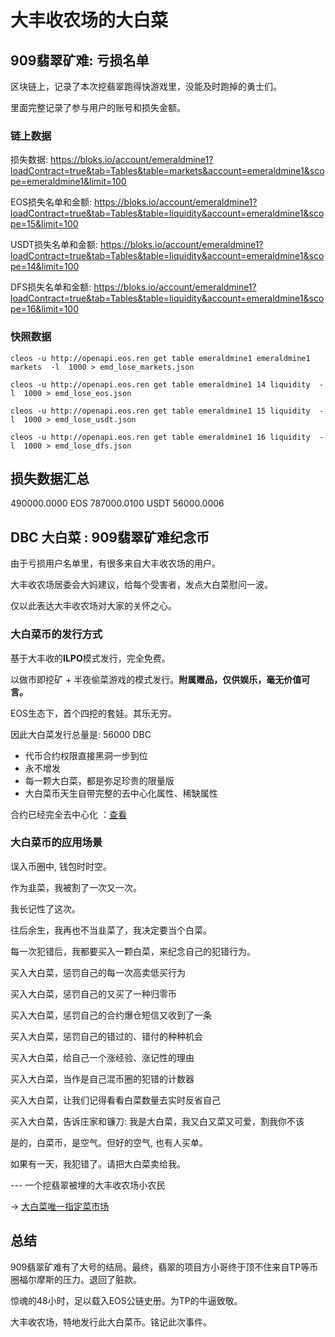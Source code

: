 # 大丰收农场的大白菜

## 909翡翠矿难: 亏损名单

区块链上，记录了本次挖翡翠跑得快游戏里，没能及时跑掉的勇士们。

里面完整记录了参与用户的账号和损失金额。

### 链上数据

损失数据:
https://bloks.io/account/emeraldmine1?loadContract=true&tab=Tables&table=markets&account=emeraldmine1&scope=emeraldmine1&limit=100

EOS损失名单和金额:
https://bloks.io/account/emeraldmine1?loadContract=true&tab=Tables&table=liquidity&account=emeraldmine1&scope=15&limit=100

USDT损失名单和金额:
https://bloks.io/account/emeraldmine1?loadContract=true&tab=Tables&table=liquidity&account=emeraldmine1&scope=14&limit=100

DFS损失名单和金额:
https://bloks.io/account/emeraldmine1?loadContract=true&tab=Tables&table=liquidity&account=emeraldmine1&scope=16&limit=100

### 快照数据

```
cleos -u http://openapi.eos.ren get table emeraldmine1 emeraldmine1 markets  -l  1000 > emd_lose_markets.json

cleos -u http://openapi.eos.ren get table emeraldmine1 14 liquidity  -l  1000 > emd_lose_eos.json 

cleos -u http://openapi.eos.ren get table emeraldmine1 15 liquidity  -l  1000 > emd_lose_usdt.json 

cleos -u http://openapi.eos.ren get table emeraldmine1 16 liquidity  -l  1000 > emd_lose_dfs.json 

```

## 损失数据汇总

490000.0000 EOS
787000.0100 USDT
56000.0006

## DBC 大白菜 : 909翡翠矿难纪念币

由于亏损用户名单里，有很多来自大丰收农场的用户。

大丰收农场居委会大妈建议，给每个受害者，发点大白菜慰问一波。

仅以此表达大丰收农场对大家的关怀之心。

### 大白菜币的发行方式

基于大丰收的**ILPO**模式发行，完全免费。

以做市即挖矿 + 半夜偷菜游戏的模式发行。**附属赠品，仅供娱乐，毫无价值可言。**

EOS生态下，首个四挖的套娃。其乐无穷。

因此大白菜发行总量是: 56000 DBC

* 代币合约权限直接黑洞一步到位 
* 永不增发
* 每一颗大白菜，都是弥足珍贵的限量版
* 大白菜币天生自带完整的去中心化属性、稀缺属性

合约已经完全去中心化  ：[查看](https://bloks.io/account/dfsfarmsdbc1#keys)

### 大白菜币的应用场景

误入币圈中, 钱包时时空。

作为韭菜，我被割了一次又一次。

我长记性了这次。

往后余生，我再也不当韭菜了，我决定要当个白菜。

每一次犯错后，我都要买入一颗白菜，来纪念自己的犯错行为。

买入大白菜，惩罚自己的每一次高卖低买行为

买入大白菜，惩罚自己的又买了一种归零币

买入大白菜，惩罚自己的合约爆仓短信又收到了一条

买入大白菜，惩罚自己的错过的、错付的种种机会

买入大白菜，给自己一个涨经验、涨记性的理由

买入大白菜，当作是自己混币圈的犯错的计数器

买入大白菜，让我们记得看看白菜数量去实时反省自己

买入大白菜，告诉庄家和镰刀: 我是大白菜，我又白又菜又可爱，割我你不该

是的，白菜币，是空气。但好的空气, 也有人买单。

如果有一天，我犯错了。请把大白菜卖给我。


--- 一个挖翡翠被埋的大丰收农场小农民

-> [大白菜唯一指定菜市场](https://apps.defis.network/market/39)


## 总结

909翡翠矿难有了大号的结局。最终，翡翠的项目方小哥终于顶不住来自TP等币圈福尔摩斯的压力。退回了脏款。

惊魂的48小时，足以载入EOS公链史册。为TP的牛逼致敬。

大丰收农场，特地发行此大白菜币。铭记此次事件。


